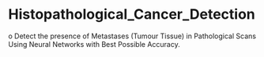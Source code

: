 # Histopathological_Cancer_Detection
o Detect the presence of Metastases (Tumour Tissue) in Pathological Scans Using Neural Networks with Best Possible Accuracy.
